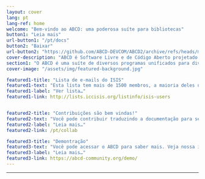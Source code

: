 ```yaml
---
layout: cover
lang: pt
lang-ref: home
welcome: "Bem-vindo ao ABCD: uma poderosa suíte para bibliotecas"
button1: "Leia mais"
url-button1: "/pt/docs"
button2: "Baixar"
url-button2: "https://github.com/ABCD-DEVCOM/ABCD2/archive/refs/heads/master.zip"
cover-description: "ABCD é Software Livre e de Código Aberto projetado para apoiar comunidades de conhecimento.</br>O software tem como alvo bibliotecas de universidades e institutos de pesquisa, bem como bibliotecas públicas menores, centros de documentação, arquivos e museus."
section1: "O ABCD é uma suíte de diversos programas unificados para diversos fins.<br>A tecnologia ABCD pode ser resumida da seguinte forma: totalmente baseada na web, baseada em ISIS, usando PHP, IsisScript, JavaScript, multiplataforma e multilíngue."
cover-image: "/assets/img/featured-background.jpg"

featured1-title: "Lista de e-mails do ISIS"
featured1-text: "Esta lista tem mais de 1500 membros, a maioria deles usuários de uma das muitas variedades de CDS/ISIS. Você pode fazer perguntas de natureza bastante geral, mas também perguntas específicas sobre o ABCD. Possivelmente você obterá a resposta em algum idioma."
featured1-label: "Ver lista…"
featured1-link: http://lists.iccisis.org/listinfo/isis-users


featured2-title: "Contribuições são bem vindas!"
featured2-text: "Você pode contribuir traduzindo a documentação para seu idioma, ajudando a testar o sistema, sugerindo mudanças no código. Basta criar uma conta no Github."
featured2-label: "Leia mais…"
featured2-link: /pt/collab

featured3-title: "Demontração"
featured3-text: "Você pode acessar o ABCD para saber mais. Veja nossa instalação de demonstração. Muitas das características não estão ativas porque esta instalação passa por atualizações frequentes, mas para obter uma visão geral do sistema é bastante útil"
featured3-label: "Leia mais…"
featured3-link: https://abcd-community.org/demo/
---
```



---


